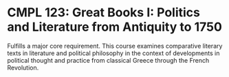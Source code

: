 # CMPL 123: Great Books I: Politics and Literature from Antiquity to 1750

Fulfills a major core requirement. This course examines comparative literary texts in literature and political philosophy in the context of developments in political thought and practice from classical Greece through the French Revolution.